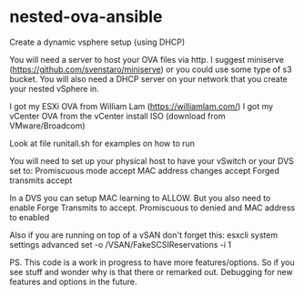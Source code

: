 # nested-ova-ansible
Create a dynamic vsphere setup (using DHCP)

You will need a server to host your OVA files via http. I suggest miniserve (https://github.com/svenstaro/miniserve) or you could use some type of s3 bucket. You will also need a DHCP server on your network that you create your nested vSphere in.

I got my ESXi OVA from William Lam (https://williamlam.com/)
I got my vCenter OVA from the vCenter install ISO (download from VMware/Broadcom)

Look at file runitall.sh for examples on how to run

You will need to set up your physical host to have your vSwitch or your DVS set to:
Promiscuous mode accept
MAC address changes accept
Forged transmits accept


In a DVS you can setup MAC learning to ALLOW. But you also need to enable Forge Transmits to accept. Promiscuous to denied and MAC address to enabled


Also if you are running on top of a vSAN don't forget this:  esxcli system settings advanced set -o /VSAN/FakeSCSIReservations -i 1


PS. This code is a work in progress to have more features/options. So if you see stuff and wonder why is that there or remarked out. Debugging for new features and options in the future.

